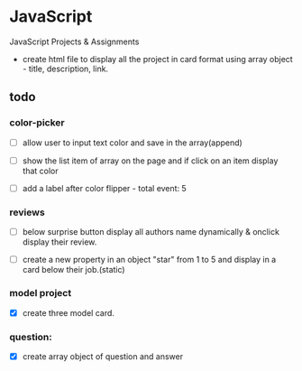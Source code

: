 # JavaScript
JavaScript Projects &amp; Assignments

- create html file to display all the project in card format using array object - title, description, link.

## todo 
### color-picker
- [ ] allow user to input text color and save in the array(append)
- [ ] show the list item of array on the page
and if click on an item display that color
- [ ] add a label after color flipper - total event: 5


### reviews
- [ ] below surprise button display all authors name dynamically & onclick display their review.
- [ ] create a new property in an object "star" from 1 to 5 and display in a card below their job.(static)


### model project
- [x] create three model card.

### question:
- [x] create array object of question and answer
